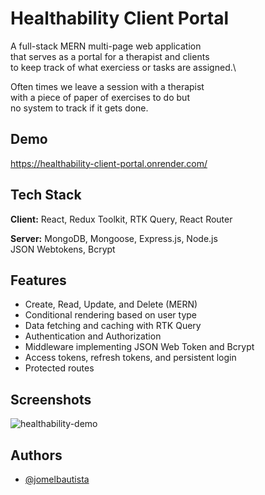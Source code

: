 
# Healthability Client Portal


A full-stack MERN multi-page web application\
that serves as a portal for a therapist and clients\
to keep track of what exerciess or tasks are assigned.\

Often times we leave a session with a therapist\
with a piece of paper of exercises to do but\
no system to track if it gets done.
## Demo

https://healthability-client-portal.onrender.com/


## Tech Stack

**Client:** React, Redux Toolkit, RTK Query, React Router

**Server:** MongoDB, Mongoose, Express.js, Node.js\
JSON Webtokens, Bcrypt
## Features

- Create, Read, Update, and Delete (MERN)
- Conditional rendering based on user type
- Data fetching and caching with RTK Query
- Authentication and Authorization
- Middleware implementing JSON Web Token and Bcrypt
- Access tokens, refresh tokens, and persistent login
- Protected routes

## Screenshots

![healthability-demo](https://user-images.githubusercontent.com/21297405/213988352-794f1bbe-69db-4f39-aee0-99f20a56a3a1.gif)
## Authors

- [@jomelbautista](https://www.github.com/jomelbautista)

